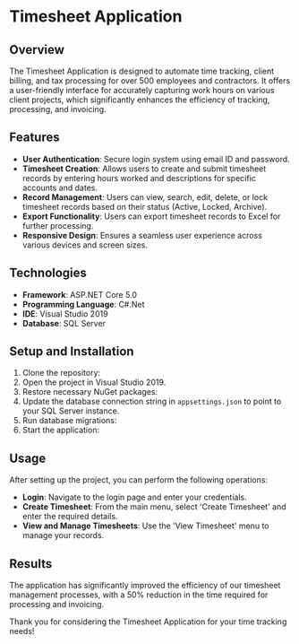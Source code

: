 # Timesheet Application

## Overview
The Timesheet Application is designed to automate time tracking, client billing, and tax processing for over 500 employees and contractors. It offers a user-friendly interface for accurately capturing work hours on various client projects, which significantly enhances the efficiency of tracking, processing, and invoicing.

## Features
- **User Authentication**: Secure login system using email ID and password.
- **Timesheet Creation**: Allows users to create and submit timesheet records by entering hours worked and descriptions for specific accounts and dates.
- **Record Management**: Users can view, search, edit, delete, or lock timesheet records based on their status (Active, Locked, Archive).
- **Export Functionality**: Users can export timesheet records to Excel for further processing.
- **Responsive Design**: Ensures a seamless user experience across various devices and screen sizes.

## Technologies
- **Framework**: ASP.NET Core 5.0
- **Programming Language**: C#.Net
- **IDE**: Visual Studio 2019
- **Database**: SQL Server

## Setup and Installation
1. Clone the repository:
2. Open the project in Visual Studio 2019.
3. Restore necessary NuGet packages:
4. Update the database connection string in `appsettings.json` to point to your SQL Server instance.
5. Run database migrations:
6. Start the application:

## Usage
After setting up the project, you can perform the following operations:
- **Login**: Navigate to the login page and enter your credentials.
- **Create Timesheet**: From the main menu, select 'Create Timesheet' and enter the required details.
- **View and Manage Timesheets**: Use the 'View Timesheet' menu to manage your records.

## Results
The application has significantly improved the efficiency of our timesheet management processes, with a 50% reduction in the time required for processing and invoicing.


Thank you for considering the Timesheet Application for your time tracking needs!
